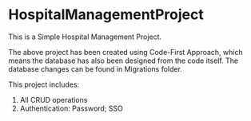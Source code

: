 # HospitalManagementProject

This is a Simple Hospital Management Project.

The above project has been created using Code-First Approach, which means the database has also been designed from the code itself.
The database changes can be found in Migrations folder.

This project includes:
<ol>
  <li>All CRUD operations</li>
  <li>Authentication: Password; SSO</li>
</ol>
